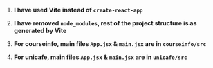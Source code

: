 1. **I have used Vite instead of `create-react-app`**

2. **I have removed `node_modules`, rest of the project structure is as generated by Vite**

3. **For courseinfo, main files `App.jsx` & `main.jsx` are in `courseinfo/src`**

4. **For unicafe, main files `App.jsx` & `main.jsx` are in `unicafe/src`**
